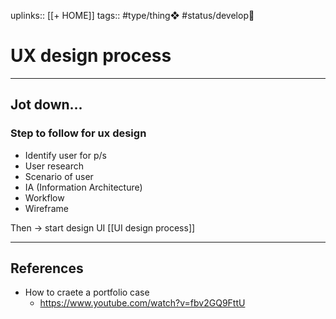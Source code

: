 uplinks:: [[+ HOME]]
tags:: #type/thing❖ #status/develop🔧 

# UX design process
---
## Jot down...
### Step to follow for ux design
- Identify user for p/s
- User research
- Scenario of user
- IA (Information Architecture)
- Workflow
- Wireframe

Then -> start design UI [[UI design process]]

---
## References
- How to craete a portfolio case
	- https://www.youtube.com/watch?v=fbv2GQ9FttU